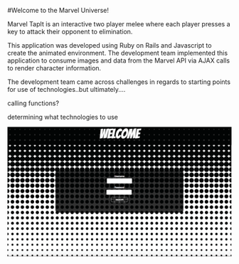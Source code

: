 #Welcome to the Marvel Universe!

Marvel TapIt is an interactive two player melee where each player presses a key to attack
their opponent to elimination.  

This application was developed using Ruby on Rails and Javascript to create the animated environment.  The development team implemented this application to consume images and data from the Marvel API via AJAX calls to render character information.

The development team came across challenges in regards to starting points for use of technologies..but ultimately....

calling functions?

determining what technologies to use

<img src="mtiapp.gif">
